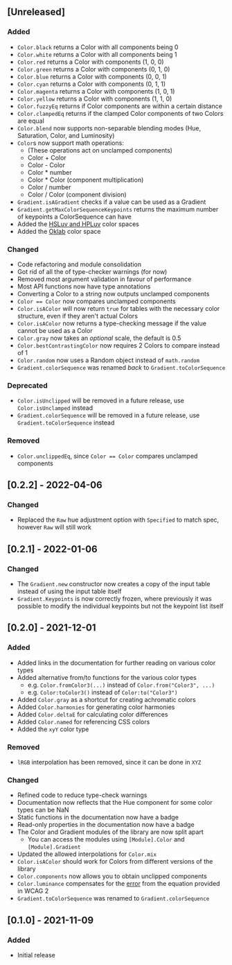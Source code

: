 ## [Unreleased]

### Added
- `Color.black` returns a Color with all components being 0
- `Color.white` returns a Color with all components being 1
- `Color.red` returns a Color with components (1, 0, 0)
- `Color.green` returns a Color with components (0, 1, 0)
- `Color.blue` returns a Color with components (0, 0, 1)
- `Color.cyan` returns a Color with components (0, 1, 1)
- `Color.magenta` returns a Color with components (1, 0, 1)
- `Color.yellow` returns a Color with components (1, 1, 0)
- `Color.fuzzyEq` returns if Color components are within a certain distance
- `Color.clampedEq` returns if the clamped Color components of two Colors are equal
- `Color.blend` now supports non-separable blending modes (Hue, Saturation, Color, and Luminosity)
- `Color`s now support math operations:
    - (These operations act on unclamped components)
    - Color + Color
    - Color - Color
    - Color * number
    - Color * Color (component multiplication)
    - Color / number
    - Color / Color (component division)
- `Gradient.isAGradient` checks if a value can be used as a Gradient
- `Gradient.getMaxColorSequenceKeypoints` returns the maximum number of keypoints a ColorSequence can have
- Added the [HSLuv and HPLuv](https://www.hsluv.org/) color spaces
- Added the [Oklab](https://bottosson.github.io/posts/oklab/) color space

### Changed
- Code refactoring and module consolidation
- Got rid of all the of type-checker warnings (for now)
- Removed most argument validation in favour of performance
- Most API functions now have type annotations
- Converting a Color to a string now outputs unclamped components
- `Color == Color` now compares unclamped components
- `Color.isAColor` will now return `true` for tables with the necessary color structure, even if they aren't actual Colors
- `Color.isAColor` now returns a type-checking message if the value cannot be used as a Color
- `Color.gray` now takes an *optional* scale, the default is 0.5
- `Color.bestContrastingColor` now requires 2 Colors to compare instead of 1
- `Color.random` now uses a Random object instead of `math.random`
- `Gradient.colorSequence` was renamed *back* to `Gradient.toColorSequence`

### Deprecated
- `Color.isUnclipped` will be removed in a future release, use `Color.isUnclamped` instead
- `Gradient.colorSequence` will be removed in a future release, use `Gradient.toColorSequence` instead

### Removed
- `Color.unclippedEq`, since `Color == Color` compares unclamped components

## [0.2.2] - 2022-04-06

### Changed
- Replaced the `Raw` hue adjustment option with `Specified` to match spec, however `Raw` will still work

## [0.2.1] - 2022-01-06

### Changed
- The `Gradient.new` constructor now creates a copy of the input table instead of using the input table itself
- `Gradient.Keypoints` is now correctly frozen, where previously it was possible to modify the individual keypoints but not the keypoint list itself

## [0.2.0] - 2021-12-01
### Added
- Added links in the documentation for further reading on various color types
- Added alternative from/to functions for the various color types
    - e.g. `Color.fromColor3(...)` instead of `Color.from("Color3", ...)`
    - e.g. `Color:toColor3()` instead of `Color:to("Color3")`
- Added `Color.gray` as a shortcut for creating achromatic colors
- Added `Color.harmonies` for generating color harmonies
- Added `Color.deltaE` for calculating color differences
- Added `Color.named` for referencing CSS colors
- Added the `xyY` color type

### Removed
- `lRGB` interpolation has been removed, since it can be done in `XYZ`

### Changed
- Refined code to reduce type-check warnings
- Documentation now reflects that the Hue component for some color types can be NaN
- Static functions in the documentation now have a badge
- Read-only properties in the documentation now have a badge
- The Color and Gradient modules of the library are now split apart
    - You can access the modules using `[Module].Color` and `[Module].Gradient`
- Updated the allowed interpolations for `Color.mix`
- `Color.isAColor` should work for Colors from different versions of the library
- `Color.components` now allows you to obtain unclipped components
- `Color.luminance` compensates for the [error](https://www.w3.org/WAI/GL/wiki/index.php?title=Relative_luminance&oldid=11187) from the equation provided in WCAG 2
- `Gradient.toColorSequence` was renamed to `Gradient.colorSequence`

## [0.1.0] - 2021-11-09
### Added
- Initial release